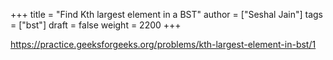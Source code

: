 +++
title = "Find Kth largest element in a BST"
author = ["Seshal Jain"]
tags = ["bst"]
draft = false
weight = 2200
+++

<https://practice.geeksforgeeks.org/problems/kth-largest-element-in-bst/1>
